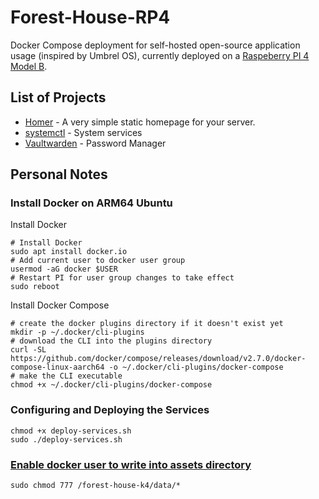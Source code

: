 # Forest-House-RP4
Docker Compose deployment for self-hosted open-source application usage (inspired by Umbrel OS), currently deployed on a [Raspeberry PI 4 Model B](https://www.raspberrypi.com/products/raspberry-pi-4-model-b/).

## List of Projects
* [Homer](https://github.com/bastienwirtz/homer) - A very simple static homepage for your server.
* [systemctl](https://reinhard.codes/2021/04/19/self-hosting-vaultwarden-on-a-raspberry-pi/) - System services
* [Vaultwarden](https://github.com/dani-garcia/vaultwarden) - Password Manager

## Personal Notes
### Install Docker on ARM64 Ubuntu
Install Docker
```
# Install Docker
sudo apt install docker.io 
# Add current user to docker user group
usermod -aG docker $USER
# Restart PI for user group changes to take effect
sudo reboot
```

Install Docker Compose
```
# create the docker plugins directory if it doesn't exist yet
mkdir -p ~/.docker/cli-plugins
# download the CLI into the plugins directory
curl -SL https://github.com/docker/compose/releases/download/v2.7.0/docker-compose-linux-aarch64 -o ~/.docker/cli-plugins/docker-compose
# make the CLI executable
chmod +x ~/.docker/cli-plugins/docker-compose
```
### Configuring and Deploying the Services
```
chmod +x deploy-services.sh
sudo ./deploy-services.sh
```
### [Enable docker user to write into assets directory](https://devanswers.co/how-to-view-file-and-folder-permissions-in-ubuntu/)
`sudo chmod 777 /forest-house-k4/data/*`

